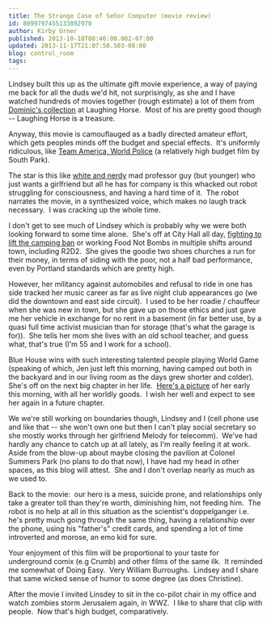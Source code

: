 ```yaml
---
title: The Strange Case of Señor Computer (movie review)
id: 8099797455133892970
author: Kirby Urner
published: 2013-10-18T08:46:00.002-07:00
updated: 2013-11-17T21:07:50.503-08:00
blog: control_room
tags: 
---
```


Lindsey built this up as the ultimate gift movie experience, a way of paying me back for all the duds we'd hit, not surprisingly, as she and I have watched hundreds of movies together (rough estimate) a lot of them from [Dominic's collection](http://worldgame.blogspot.com/2012/04/occupation-nation-movie-review.html) at Laughing Horse.  Most of his are pretty good though -- Laughing Horse is a treasure.

Anyway, this movie is camouflauged as a badly directed amateur effort, which gets peoples minds off the budget and special effects.  It's uniformly ridiculous, like [Team America, World Police](http://worldgame.blogspot.com/2004/12/team-america-world-police-movie-review_04.html) (a relatively high budget film by South Park).

The star is this like [white and nerdy](http://worldgame.blogspot.com/2008/10/halloween-2008.html) mad professor guy (but younger) who just wants a girlfriend but all he has for company is this whacked out robot struggling for consciousness, and having a hard time of it.  The robot narrates the movie, in a synthesized voice, which makes no laugh track necessary.  I was cracking up the whole time.

I don't get to see much of Lindsey which is probably why we were both looking forward to some time alone.  She's off at City Hall all day, [fighting to lift the camping ban](http://controlroom.blogspot.com/2013/09/occupy-vigil-episode-1.html) or working Food Not Bombs in multiple shifts around town, including R2D2.  She gives the goodie two shoes churches a run for their money, in terms of siding with the poor, not a half bad performance, even by Portland standards which are pretty high.

However, her militancy against automobiles and refusal to ride in one has side tracked her music career as far as live night club appearances go (we did the downtown and east side circuit).  I used to be her roadie / chauffeur when she was new in town, but she gave up on those ethics and just gave me her vehicle in exchange for no rent in a basement (in far better use, by a quasi full time activist musician than for storage (that's what the garage is for)).  She tells her mom she lives with an old school teacher, and guess what, that's true (I'm 55 and I work for a school).

Blue House wins with such interesting talented people playing World Game (speaking of which, Jen just left this morning, having camped out both in the backyard and in our living room as the days grew shorter and colder).  She's off on the next big chapter in her life.  [Here's a picture](http://www.flickr.com/photos/kirbyurner/10383675315/) of her early this morning, with all her worldly goods.  I wish her well and expect to see her again in a future chapter.

We we're still working on boundaries though, Lindsey and I (cell phone use and like that -- she won't own one but then I can't play social secretary so she mostly works through her girlfriend Melody for telecomm).  We've had hardly any chance to catch up at all lately, as I'm really feeling it at work.  Aside from the blow-up about maybe closing the pavilion at Colonel Summers Park (no plans to do that now), I have had my head in other spaces, as this blog will attest.  She and I don't overlap nearly as much as we used to.

Back to the movie:  our hero is a mess, suicide prone, and relationships only take a greater toll than they're worth, diminishing him, not feeding him.  The robot is no help at all in this situation as the scientist's doppelganger i.e. he's pretty much going through the same thing, having a relationship over the phone, using his "father's" credit cards, and spending a lot of time introverted and morose, an emo kid for sure.

Your enjoyment of this film will be proportional to your taste for underground comix (e.g Crumb) and other films of the same ilk.  It reminded me somewhat of Doing Easy.  Very William Burroughs.  Lindsey and I share that same wicked sense of humor to some degree (as does Christine).

After the movie I invited Linsdey to sit in the co-pilot chair in my office and watch zombies storm Jerusalem again, in WWZ.  I like to share that clip with people.  Now that's high budget, comparatively.